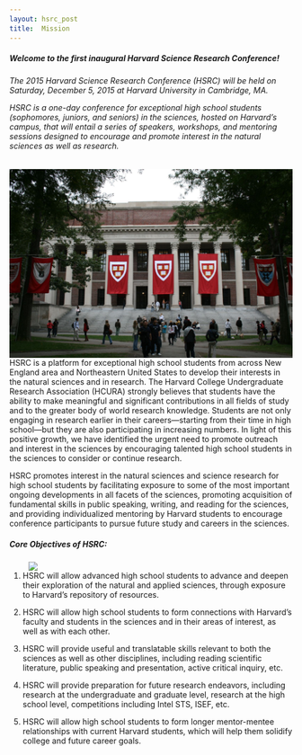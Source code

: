 ```yaml
---
layout: hsrc_post
title:  Mission
---
```


<h5>Welcome to the first inaugural Harvard Science Research Conference!</h5>

<h6>The 2015 Harvard Science Research Conference (HSRC) will be held on Saturday, December 5, 2015 at Harvard University in Cambridge, MA.

HSRC is a one-day conference for exceptional high school students (sophomores, juniors, and seniors) in the sciences, hosted on Harvard’s campus, that will entail a series of speakers, workshops, and mentoring sessions designed to encourage and promote interest in the natural sciences as well as research.
</h6>

<img src="/hsrc/images/widener.jpg" align="right" style="width: 520px; margin-left: 20px"/>

HSRC is a platform for exceptional high school students from across New England area and Northeastern United States to develop their interests in the natural sciences and in research. The Harvard College Undergraduate Research Association (HCURA) strongly believes that students have the ability to make meaningful and significant contributions in all fields of study and to the greater body of world research knowledge. Students are not only engaging in research earlier in their careers—starting from their time in high school—but they are also participating in increasing numbers. In light of this positive growth, we have identified the urgent need to promote outreach and interest in the sciences by encouraging talented high school students in the sciences to consider or continue research.

HSRC promotes interest in the natural sciences and science research for high school students by facilitating exposure to some of the most important ongoing developments in all facets of the sciences, promoting acquisition of fundamental skills in public speaking, writing, and reading for the sciences, and providing individualized mentoring by Harvard students to encourage conference participants to pursue future study and careers in the sciences.

<h5>Core Objectives of HSRC:</h5>

<img src="/hsrc/images/Photo5.jpeg" align="right" style="width: 470px; margin-left: 20px"/>

1)	HSRC will allow advanced high school students to advance and deepen their exploration of the natural and applied sciences, through exposure to Harvard’s repository of resources.


2)	HSRC will allow high school students to form connections with Harvard’s faculty and students in the sciences and in their areas of interest, as well as with each other.


3)	HSRC will provide useful and translatable skills relevant to both the sciences as well as other disciplines, including reading scientific literature, public speaking and presentation, active critical inquiry, etc.


4)	HSRC will provide preparation for future research endeavors, including research at the undergraduate and graduate level, research at the high school level, competitions including Intel STS, ISEF, etc.


5)	HSRC will allow high school students to form longer mentor-mentee relationships with current Harvard students, which will help them solidify college and future career goals.
